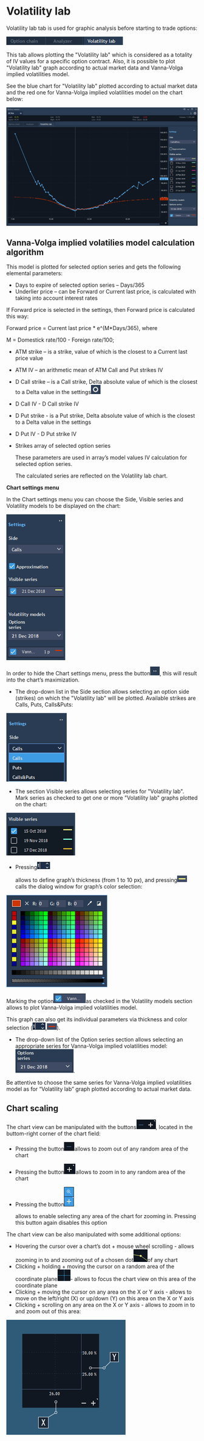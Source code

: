 # Volatility lab

Volatility lab tab is used for graphic analysis before starting to trade options:

![](../../../.gitbook/assets/1-27.png)

This tab allows plotting the "Volatility lab" which is considered as a totality of IV values for a specific option contract. Also, it is possible to plot "Volatility lab" graph according to actual market data and Vanna-Volga implied volatilities model.

See the blue chart for "Volatility lab" plotted according to actual market data and the red one for Vanna-Volga implied volatilities model on the chart below:

![](../../../.gitbook/assets/new-lab-vanna-volga.png)

## **Vanna-Volga implied volatilies model calculation algorithm**

This model is plotted for selected option series and gets the following elemental parameters:

* Days to expire of selected option series – Days/365
* Underlier price – can be Forward or Current last price, is calculated with taking into account interest rates

If Forward price is selected in the settings, then Forward price is calculated this way:

Forward price = Current last price \* e^\(M\*Days/365\), where

M = Domestick rate/100 - Foreign rate/100;

* ATM strike – is a strike, value of which is the closest to a Current last price value
* ATM IV – an arithmetic mean of ATM Call and Put strikes IV
* D Call strike – is a Call strike, Delta absolute value of which is the closest to a Delta value in the settings![](../../../.gitbook/assets/screenshot_1-7.png)
* D Call IV - D Call strike IV
* D Put strike - is a Put strike, Delta absolute value of which is the closest to a Delta value in the settings
* D Put IV - D Put strike IV
* Strikes array of selected option series

  These parameters are used in array’s model values IV calculation for selected option series.

  The calculated series are reflected on the Volatility lab chart.

**Chart settings menu**

In the Chart settings menu you can choose the Side, Visible series and Volatility models to be displayed on the chart:

![](../../../.gitbook/assets/screenshot_2-6.png)

In order to hide the Chart settings menu, press the button![](../../../.gitbook/assets/screenshot_3-2.png), this will result into the chart’s maximization.

* The drop-down list in the Side section allows selecting an option side \(strikes\) on which the "Volatility lab" will be plotted. Available strikes are Calls, Puts, Calls&Puts:

![](../../../.gitbook/assets/settings-volat.png)

* The section Visible series allows selecting series for "Volatility lab". Mark series as checked to get one or more "Volatility lab" graphs plotted on the chart:

![](../../../.gitbook/assets/visible.png)

* Pressing![](../../../.gitbook/assets/th-1.png)

  allows to define graph’s thickness \(from 1 to 10 px\), and pressing![](../../../.gitbook/assets/1y.png)calls the dialog window for graph’s color selection:

![](../../../.gitbook/assets/select.png)

Marking the option![](../../../.gitbook/assets/vv.png)as checked in the Volatility models section allows to plot Vanna-Volga implied volatilities model.

This graph can also get its individual parameters via thickness and color selection \(![](../../../.gitbook/assets/th.png),![](../../../.gitbook/assets/d.png)\).

* The drop-down list of the Option series section allows selecting an appropriate series for Vanna-Volga implied volatilities model:![](../../../.gitbook/assets/screenshot_4.png).

Be attentive to choose the same series for Vanna-Volga implied volatilities model as for “Volatility lab” graph plotted according to actual market data.

## Chart scaling

The chart view can be manipulated with the buttons![](../../../.gitbook/assets/screenshot_5-1.png), located in the buttom-right corner of the chart field:

* Pressing the button![](../../../.gitbook/assets/screenshot_12.png)allows to zoom out of any random area of the chart
* Pressing the button![](../../../.gitbook/assets/screenshot_7.png)allows to zoom in to any random area of the chart
* Pressing the button![](../../../.gitbook/assets/+.png)

  allows to enable selecting any area of the chart for zooming in. Pressing this button again disables this option

The chart view can be also manipulated with some additional options:

* Hovering the cursor over a chart’s dot + mouse wheel scrolling - allows zooming in to and zooming out of a chosen dot![](../../../.gitbook/assets/dd.png)of any chart
* Clicking + holding + moving the cursor on a random area of the coordinate plane![](../../../.gitbook/assets/screenshot_14.png)- allows to focus the chart view on this area of the coordinate plane
* Clicking + moving the cursor on any area on the X or Y axis - allows to move on the left/right \(X\) or up/down \(Y\) on this area on the X or Y axis
* Clicking + scrolling on any area on the X or Y axis - allows to zoom in to and zoom out of this area:

![](../../../.gitbook/assets/x-and-y.jpg)

